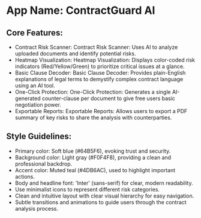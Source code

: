# **App Name**: ContractGuard AI

## Core Features:

- Contract Risk Scanner: Contract Risk Scanner: Uses AI to analyze uploaded documents and identify potential risks.
- Heatmap Visualization: Heatmap Visualization: Displays color-coded risk indicators (Red/Yellow/Green) to prioritize critical issues at a glance.
- Basic Clause Decoder: Basic Clause Decoder: Provides plain-English explanations of legal terms to demystify complex contract language using an AI tool.
- One-Click Protection: One-Click Protection: Generates a single AI-generated counter-clause per document to give free users basic negotiation power.
- Exportable Reports: Exportable Reports: Allows users to export a PDF summary of key risks to share the analysis with counterparties.

## Style Guidelines:

- Primary color: Soft blue (#64B5F6), evoking trust and security.
- Background color: Light gray (#F0F4F8), providing a clean and professional backdrop.
- Accent color: Muted teal (#4DB6AC), used to highlight important actions.
- Body and headline font: 'Inter' (sans-serif) for clear, modern readability.
- Use minimalist icons to represent different risk categories.
- Clean and intuitive layout with clear visual hierarchy for easy navigation.
- Subtle transitions and animations to guide users through the contract analysis process.